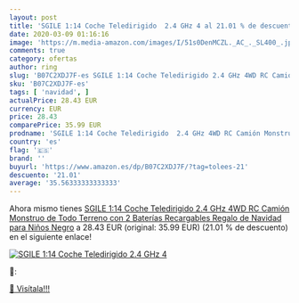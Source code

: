 ```yaml
---
layout: post
title: 'SGILE 1:14 Coche Teledirigido  2.4 GHz 4 al 21.01 % de descuento'
date: 2020-03-09 01:16:16
image: 'https://m.media-amazon.com/images/I/51s0DenMCZL._AC_._SL400_.jpg'
comments: true
category: ofertas
author: ring
slug: 'B07C2XDJ7F-es SGILE 1:14 Coche Teledirigido 2.4 GHz 4WD RC Camión...'
sku: 'B07C2XDJ7F-es'
tags: [ 'navidad', ]
actualPrice: 28.43 EUR
currency: EUR
price: 28.43
comparePrice: 35.99 EUR
prodname: 'SGILE 1:14 Coche Teledirigido  2.4 GHz 4WD RC Camión Monstruo de Todo Terreno  con 2 Baterías Recargables  Regalo de Navidad para Niños  Negro'
country: 'es'
flag: '🇪🇸'
brand: ''
buyurl: 'https://www.amazon.es/dp/B07C2XDJ7F/?tag=tolees-21'
descuento: '21.01'
average: '35.56333333333333'
---
```


Ahora mismo tienes [SGILE 1:14 Coche Teledirigido  2.4 GHz 4WD RC Camión Monstruo de Todo Terreno  con 2 Baterías Recargables  Regalo de Navidad para Niños  Negro](https://www.amazon.es/dp/B07C2XDJ7F/?tag=tolees-21) a 28.43 EUR (original: 35.99 EUR) (21.01 %  de descuento) en el siguiente enlace!

[![SGILE 1:14 Coche Teledirigido  2.4 GHz 4](https://m.media-amazon.com/images/I/51s0DenMCZL._AC_._SL400_.jpg)](https://www.amazon.es/dp/B07C2XDJ7F/?tag=tolees-21)

🔎:


[🛒 Visítala!!!](https://www.amazon.es/dp/B07C2XDJ7F/?tag=tolees-21)
